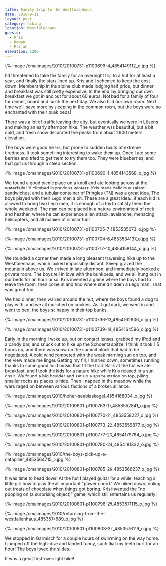 ```yaml
---
title: Family trip to the Westfalenhaus
date: 2010-8-11
layout: post
category: hiking
location: Westfalenhaus
guests:
  - Kris
  - Rowan
  - Elijah
elevation: 1200
---
```


{% image /cmaimages/2010/20100731-p1100699-4_4854149112_o.jpg %}
  
  
I'd threatened to take the family for an overnight trip to a hut for at
least a year, and finally the stars lined up. Kris and I schemed to keep
the cost down. Membership in the alpine club made lodging half price, but
dinner and breakfast was still pretty expensive. In the end, by bringing
our own breakfast we got in and out for about 60 euros. Not bad for a family
of four for dinner, board and lunch the next day. We also had our own room.
Next time we'll save more by sleeping in the common room, but the boys
were so enchanted with their bunk beds!
  
  
There was a lot of traffic leaving the city, but eventually we were in
Lüsens and making an early afternoon hike. The weather was beautiful, but
a bit cold, and fresh snow decorated the peaks from about 2900 meters elevation.
  
  
The boys were good hikers, but prone to sudden bouts of extreme tiredness.
It took something interesting to wake them up. Once I ate some berries
and tried to get them to try them too. They were blueberries, and that
got us through a steep section.
  
  
{% image /cmaimages/2010/20100731-p1100690-1_4854143568_o.jpg %}
  
  
We found a good picnic place on a knoll and ate looking across at the
waterfalls I'd climbed in previous winters. Kris made delicious salami
sandwiches, and a tubular container of Pringles (TM) was a great idea.
The boys played with their Lego men a bit. These are a great idea...if
each kid is allowed to bring two Lego men, it is enough of a toy to satisfy
them the whole weekend. The man can be placed in a natural environment
of rock and heather, where he can experience alien attack, avalanche, menacing
helicopters, and all manner of similar fun!
  
  
{% image /cmaimages/2010/20100731-p1100705-7_4853535073_o.jpg %}
  
{% image /cmaimages/2010/20100731-p1100704-6_4853534137_o.jpg %}
  
{% image /cmaimages/2010/20100731-p1100717-10_4854158144_o.jpg %}
  
  
We rounded a corner then made a long pleasant traversing hike up to the
Westfalenhaus, which looked impossibly distant. Sheep grazed the mountain
above us. We arrived in late afternoon, and immediately booked a private
room. The boys fell in love with the bunkbeds, and we all hung out in our
beds for an hour or so. Kris invented a game where the boys had to leave
the room, then come in and find where she'd hidden a Lego man. That was
great fun.
  
  
We had dinner, then walked around the hut, where the boys found a dog
to play with, and we all munched on cookies. As it got dark, we went in
and went to bed, the boys so happy in their top bunks.
  
  
{% image /cmaimages/2010/20100731-p1100736-13_4854162906_o.jpg %}
  
{% image /cmaimages/2010/20100731-p1100739-14_4854164596_o.jpg %}
  
  
Early in the morning I woke up, put on contact lenses, grabbed my iPod
and a candy bar, and snuck out to hike up the Schoentalspitze. I think
it took 1.5 hours up, and there was snow on the summit block that had to
be negotiated. A cold wind competed with the weak morning sun on top, and
the view made me linger. Getting my fill, I hurried down, sometimes running
thanks to some good loud music that fit the trail. Back at the hut we ate
breakfast, and I took the kids for a nature hike while Kris relaxed in
a sun chair. We found a big boulder and set up a space station on top,
piling smaller rocks as places to hide. Then I napped in the meadow while
the wars raged on between various factions of a broken alliance.
  
  
{% image /cmaimages/2010/hoher-seeblaskogel_4854168034_o.jpg %}
  
{% image /cmaimages/2010/20100801-p1100763-17_4853552841_o.jpg %}
  
{% image /cmaimages/2010/20100801-p1100770-21_4853558227_o.jpg %}
  
{% image /cmaimages/2010/20100801-p1100773-22_4853559877_o.jpg %}
  
{% image /cmaimages/2010/20100801-p1100777-23_4854179784_o.jpg %}
  
{% image /cmaimages/2010/20100801-p1100780-24_4854181332_o.jpg %}
  
{% image /cmaimages/2010/the-boys-pick-up-a-catapiller_4853564715_o.jpg %}
  
{% image /cmaimages/2010/20100801-p1100785-26_4853566237_o.jpg %}
  
  
It was time to head down! At the hut I played guitar for a while, teaching
a little girl how to play the all important "power chord." We hiked down,
doling out treats of chocolate when things got boring. Kris invented the
"no pooping on (a surprising object)" game, which still entertains us regularly!
  
  
{% image /cmaimages/2010/20100801-p1100796-29_4853571115_o.jpg %}
  
{% image /cmaimages/2010/returning-from-the-westfallenhaus_4853574689_o.jpg %}
  
{% image /cmaimages/2010/20100801-p1100803-32_4853576119_o.jpg %}
  
  
We stopped in Garmisch for a couple hours of swimming on the way home.
I jumped off the high-dive and landed funny, such that my teeth hurt for
an hour! The boys loved the slides.
  
  
It was a great first-overnight hike!
